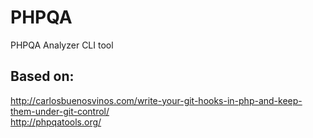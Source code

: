PHPQA
=============================================
PHPQA Analyzer CLI tool

## Based on:  
http://carlosbuenosvinos.com/write-your-git-hooks-in-php-and-keep-them-under-git-control/  
http://phpqatools.org/  

